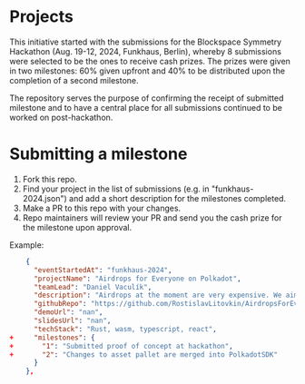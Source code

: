 # Projects

This initiative started with the submissions for the Blockspace Symmetry Hackathon (Aug. 19-12, 2024, Funkhaus, Berlin), whereby 8 submissions were selected to be the ones to receive cash prizes.
The prizes were given in two milestones: 60% given upfront and 40% to be distributed upon the completion of a second milestone.

The repository serves the purpose of confirming the receipt of submitted milestone and to have a central place for all submissions continued to be worked on post-hackathon.

# Submitting a milestone

1. Fork this repo.
2. Find your project in the list of submissions (e.g. in "funkhaus-2024.json") and add a short description for the milestones completed.
3. Make a PR to this repo with your changes.
4. Repo maintainers will review your PR and send you the cash prize for the milestone upon approval.


Example:

```json
    {
      "eventStartedAt": "funkhaus-2024",
      "projectName": "Airdrops for Everyone on Polkadot",
      "teamLead": "Daniel Vaculík",
      "description": "Airdrops at the moment are very expensive. We aim to make them cheaper by utilising merkle trees/root and merkle proofs. It makes the airdrops multiple times cheaper. This project is a follow-up on an existing pull request to Polkadot SDK.",
      "githubRepo": "https://github.com/RostislavLitovkin/AirdropsForEveryone",
      "demoUrl": "nan",
      "slidesUrl": "nan",
      "techStack": "Rust, wasm, typescript, react",
+     "milestones": {
+       "1": "Submitted proof of concept at hackathon",
+       "2": "Changes to asset pallet are merged into PolkadotSDK"
      }
    },
```
